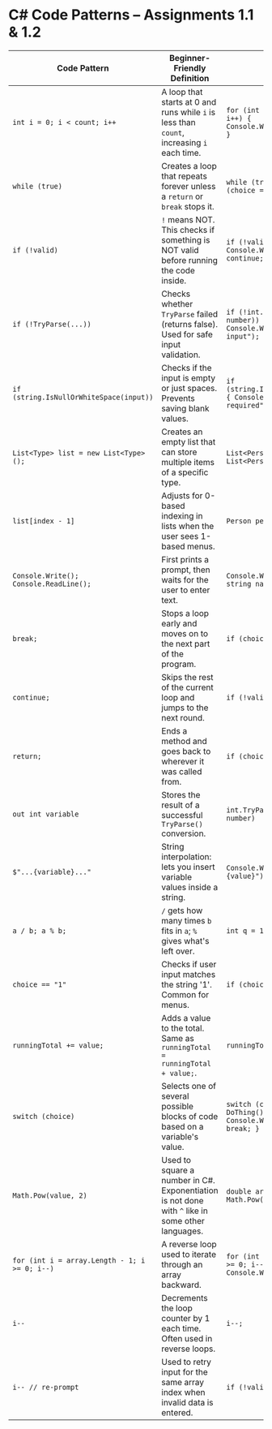 # C# Code Patterns – Assignments 1.1 & 1.2

| Code Pattern | Beginner-Friendly Definition | Example Usage |
|--------------|------------------------------|----------------|
| `int i = 0; i < count; i++` | A loop that starts at 0 and runs while `i` is less than `count`, increasing `i` each time. | `for (int i = 0; i < people.Count; i++) { Console.WriteLine(people[i].Name); }` |
| `while (true)` | Creates a loop that repeats forever unless a `return` or `break` stops it. | `while (true) { ShowMenu(); if (choice == "4") return; }` |
| `if (!valid)` | `!` means NOT. This checks if something is NOT valid before running the code inside. | `if (!validAge) { Console.WriteLine("Invalid age"); continue; }` |
| `if (!TryParse(...))` | Checks whether `TryParse` failed (returns false). Used for safe input validation. | `if (!int.TryParse(input, out number)) { Console.WriteLine("Invalid input"); continue; }` |
| `if (string.IsNullOrWhiteSpace(input))` | Checks if the input is empty or just spaces. Prevents saving blank values. | `if (string.IsNullOrWhiteSpace(name)) { Console.WriteLine("Name required"); continue; }` |
| `List<Type> list = new List<Type>();` | Creates an empty list that can store multiple items of a specific type. | `List<Person> people = new List<Person>();` |
| `list[index - 1]` | Adjusts for 0-based indexing in lists when the user sees 1-based menus. | `Person person = people[index - 1];` |
| `Console.Write(); Console.ReadLine();` | First prints a prompt, then waits for the user to enter text. | `Console.Write("Enter name: "); string name = Console.ReadLine();` |
| `break;` | Stops a loop early and moves on to the next part of the program. | `if (choice == "1") { break; }` |
| `continue;` | Skips the rest of the current loop and jumps to the next round. | `if (!valid) { continue; }` |
| `return;` | Ends a method and goes back to wherever it was called from. | `if (choice == "4") { return; }` |
| `out int variable` | Stores the result of a successful `TryParse()` conversion. | `int.TryParse(input, out int number)` |
| `$"...{variable}..."` | String interpolation: lets you insert variable values inside a string. | `Console.WriteLine($"You entered: {value}");` |
| `a / b; a % b;` | `/` gets how many times `b` fits in `a`; `%` gives what's left over. | `int q = 10 / 3; int r = 10 % 3;` |
| `choice == "1"` | Checks if user input matches the string '1'. Common for menus. | `if (choice == "1") { RunPart1(); }` |
| `runningTotal += value;` | Adds a value to the total. Same as `runningTotal = runningTotal + value;`. | `runningTotal += 5;` |
| `switch (choice)` | Selects one of several possible blocks of code based on a variable's value. | `switch (choice) { case "1": DoThing(); break; default: Console.WriteLine("Invalid"); break; }` |
| `Math.Pow(value, 2)` | Used to square a number in C#. Exponentiation is not done with `^` like in some other languages. | `double area = Math.PI * Math.Pow(radius, 2);` |
| `for (int i = array.Length - 1; i >= 0; i--)` | A reverse loop used to iterate through an array backward. | `for (int i = array.Length - 1; i >= 0; i--) { Console.Write(array[i]); }` |
| `i--` | Decrements the loop counter by 1 each time. Often used in reverse loops. | `i--;` |
| `i-- // re-prompt` | Used to retry input for the same array index when invalid data is entered. | `if (!valid) { i--; continue; }` |